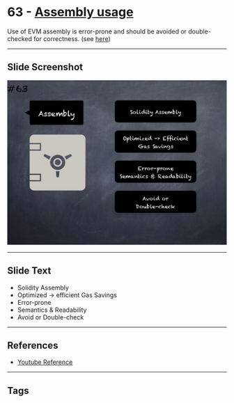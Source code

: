 # 63 - [Assembly usage](Assembly%20usage.md)
Use of EVM assembly is error-prone and should be avoided or double-checked for correctness. (see [here](https://github.com/crytic/slither/wiki/Detector-Documentation#assembly-usage))
___
## Slide Screenshot
![063.jpg](../../images/4.%20Pitfalls%20and%20Best%20Practices%20101/063.jpg)
___
## Slide Text
- Solidity Assembly
- Optimized -> efficient Gas Savings
- Error-prone
- Semantics & Readability
- Avoid or Double-check
___
## References
- [Youtube Reference](https://youtu.be/byA3MLLiKMM?t=117)
___
## Tags